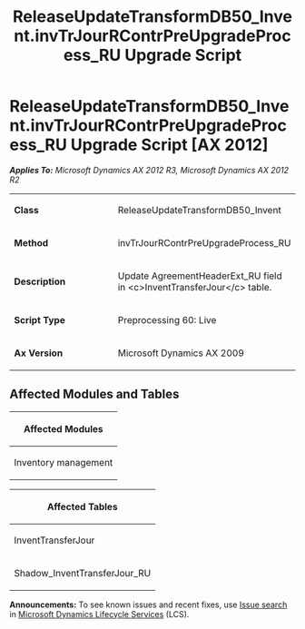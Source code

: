 ﻿---
title: ReleaseUpdateTransformDB50_Invent.invTrJourRContrPreUpgradeProcess_RU Upgrade Script
TOCTitle: ReleaseUpdateTransformDB50_Invent.invTrJourRContrPreUpgradeProcess_RU Upgrade Script
ms:assetid: e5b19886-75e3-97e2-1932-4f12d705f239
ms:mtpsurl: https://msdn.microsoft.com/en-us/library/JJ719761(v=AX.60)
ms:contentKeyID: 49711835
ms.date: 05/18/2015
mtps_version: v=AX.60
---

# ReleaseUpdateTransformDB50\_Invent.invTrJourRContrPreUpgradeProcess\_RU Upgrade Script [AX 2012]


_**Applies To:** Microsoft Dynamics AX 2012 R3, Microsoft Dynamics AX 2012 R2_

<table>
<colgroup>
<col style="width: 50%" />
<col style="width: 50%" />
</colgroup>
<tbody>
<tr class="odd">
<td><p><strong>Class</strong></p></td>
<td><p>ReleaseUpdateTransformDB50_Invent</p></td>
</tr>
<tr class="even">
<td><p><strong>Method</strong></p></td>
<td><p>invTrJourRContrPreUpgradeProcess_RU</p></td>
</tr>
<tr class="odd">
<td><p><strong>Description</strong></p></td>
<td><p>Update AgreementHeaderExt_RU field in &lt;c&gt;InventTransferJour&lt;/c&gt; table.</p></td>
</tr>
<tr class="even">
<td><p><strong>Script Type</strong></p></td>
<td><p>Preprocessing 60: Live</p></td>
</tr>
<tr class="odd">
<td><p><strong>Ax Version</strong></p></td>
<td><p>Microsoft Dynamics AX 2009</p></td>
</tr>
</tbody>
</table>


## Affected Modules and Tables

<table>
<colgroup>
<col style="width: 100%" />
</colgroup>
<thead>
<tr class="header">
<th><p>Affected Modules</p></th>
</tr>
</thead>
<tbody>
<tr class="odd">
<td><p>Inventory management</p></td>
</tr>
</tbody>
</table>


<table>
<colgroup>
<col style="width: 100%" />
</colgroup>
<thead>
<tr class="header">
<th><p>Affected Tables</p></th>
</tr>
</thead>
<tbody>
<tr class="odd">
<td><p>InventTransferJour</p></td>
</tr>
<tr class="even">
<td><p>Shadow_InventTransferJour_RU</p></td>
</tr>
</tbody>
</table>

  
**Announcements:** To see known issues and recent fixes, use [Issue search](http://go.microsoft.com/fwlink/?linkid=389258) in [Microsoft Dynamics Lifecycle Services](http://go.microsoft.com/fwlink/?linkid=306505) (LCS).

